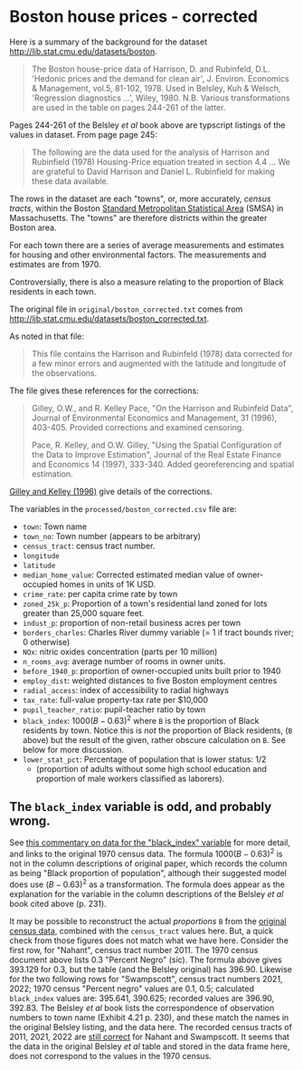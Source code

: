 # Boston house prices - corrected

Here is a summary of the background for the dataset
<http://lib.stat.cmu.edu/datasets/boston>.

> The Boston house-price data of Harrison, D. and Rubinfeld, D.L. 'Hedonic
> prices and the demand for clean air', J. Environ. Economics & Management,
> vol.5, 81-102, 1978.   Used in Belsley, Kuh & Welsch, 'Regression
> diagnostics ...', Wiley, 1980.   N.B. Various transformations are used in
> the table on pages 244-261 of the latter.

Pages 244-261 of the Belsley *et al* book above are typscript listings of the
values in dataset.  From page page 245:

> The following are the data used for the analysis of Harrison and Rubinfield
(1978) Housing-Price equation treated in section 4.4 ...  We are grateful to
David Harrison and Daniel L. Rubinfield for making these data available.

The rows in the dataset are each "towns", or, more accurately, *census tracts*,
within the Boston [Standard Metropolitan Statistical
Area](https://en.wikipedia.org/wiki/Metropolitan_statistical_area) (SMSA) in
Massachusetts.  The "towns" are therefore districts within the greater Boston
area.

For each town there are a series of average measurements and estimates for
housing and other environmental factors.  The measurements and estimates are
from 1970.

Controversially, there is also a measure relating to the proportion of Black
residents in each town.

The original file in `original/boston_corrected.txt` comes from
<http://lib.stat.cmu.edu/datasets/boston_corrected.txt>.

As noted in that file:

> This file contains the Harrison and Rubinfeld (1978) data corrected for
> a few minor errors and augmented with the latitude and longitude of the
> observations.

The file gives these references for the corrections:

> Gilley, O.W., and R. Kelley Pace, "On the Harrison and Rubinfeld Data",
Journal of Environmental Economics and Management, 31 (1996), 403-405.
Provided corrections and examined censoring.
>
> Pace, R. Kelley, and O.W. Gilley, "Using the Spatial Configuration of the
Data to Improve Estimation",  Journal of the Real Estate Finance and Economics
14 (1997), 333-340. Added georeferencing and spatial estimation.

[Gilley and Kelley (1996)](http://www.spatial-statistics.com/pace_manuscripts/jeem_ms_dir/pdf/fin_jeem.pdf) give details of the corrections.

The variables in the `processed/boston_corrected.csv` file are:

* `town`: Town name
* `town_no`: Town number (appears to be arbitrary)
* `census_tract`: census tract number.
* `longitude`
* `latitude`
* `median_home_value`:  Corrected estimated median value of owner-occupied
  homes in units of 1K USD.
* `crime_rate`: per capita crime rate by town
* `zoned_25k_p`: Proportion of a town's residential land zoned for lots
  greater than 25,000 square feet.
* `indust_p`: proportion of non-retail business acres per town
* `borders_charles`: Charles River dummy variable (= 1 if tract bounds river;
  0 otherwise)
* `NOx`: nitric oxides concentration (parts per 10 million)
* `n_rooms_avg`: average number of rooms in owner units.
* `before_1940_p`: proportion of owner-occupied units built prior to 1940
* `employ_dist`: weighted distances to five Boston employment centres
* `radial_access`: index of accessibility to radial highways
* `tax_rate`: full-value property-tax rate per \$10,000
* `pupil_teacher_ratio`: pupil-teacher ratio by town
* `black_index`: $1000(B - 0.63)^2$ where `B` is the proportion of Black
  residents by town.  Notice this is *not* the proportion of Black residents,
  (`B` above) but the result of the given, rather obscure calculation on `B`.  See below for more discussion.
* `lower_stat_pct`: Percentage of population that is lower status: 1/2
  * (proportion of adults without some high school education and proportion of
    male workers classified as laborers).

## The `black_index` variable is odd, and probably wrong.

See [this commentary on data for the "black_index"
variable](https://medium.com/@docintangible/racist-data-destruction-113e3eff54a8)
for more detail, and links to the original 1970 census data.  The formula
$1000(B - 0.63)^2$  is not in the column descriptions of original paper, which
records the column as being "Black proportion of population", although their
suggested model does use $(B - 0.63)^2$ as a transformation.   The formula does
appear as the explanation for the variable in the column descriptions of the
Belsley *et al* book cited above (p. 231).

It may be possible to reconstruct the actual *proportions* `B` from the
[original census
data](https://www2.census.gov/library/publications/decennial/1970/phc-1/39204513p3ch05.pdf),
combined with the `census_tract` values here.  But, a quick check from those
figures does not match what we have here.  Consider the first row, for
"Nahant", census tract number 2011.  The 1970 census document above lists 0.3
"Percent Negro" (sic). The formula above gives 393.129 for 0.3, but the table
(and the Belsley original) has 396.90.  Likewise for the two following rows for
"Swampscott", census tract numbers 2021, 2022; 1970 census "Percent negro"
values are 0.1, 0.5; calculated `black_index` values are: 395.641, 390.625;
recorded values are 396.90, 392.83.  The Belsley *et al* book lists the
correspondence of observation numbers to town name (Exhibit 4.21 p. 230), and
these match the names in the original Belsley listing, and the data here.  The
recorded census tracts of 2011, 2021, 2022 are [still
correct](http://www2.census.gov/geo/maps/dc10map/tract/st25_ma/c25009_essex/DC10CT_C25009_003.pdf)
for Nahant and Swampscott.  It seems that the data in the original Belsley *et
al* table and stored in the data frame here, does not correspond to the values
in the 1970 census.
